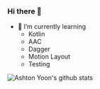 ### Hi there 👋

- 🌱 I’m currently learning
  - Kotlin
  - AAC
  - Dagger
  - Motion Layout
  - Testing

![Ashton Yoon's github stats](https://github-readme-stats.vercel.app/api?username=ashtonyoon&show_icons=true&theme=great-gatsby)

